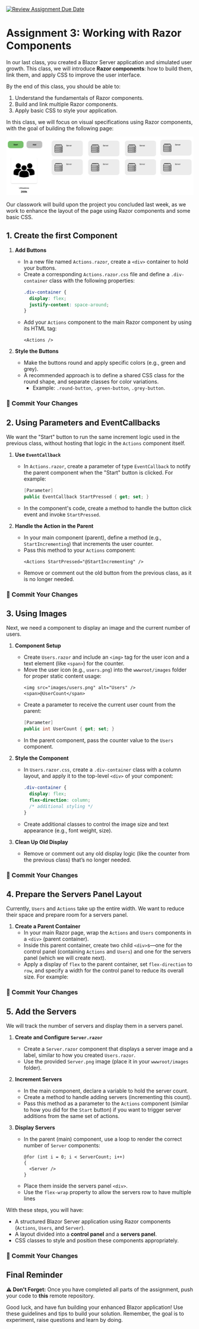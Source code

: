 [![Review Assignment Due Date](https://classroom.github.com/assets/deadline-readme-button-22041afd0340ce965d47ae6ef1cefeee28c7c493a6346c4f15d667ab976d596c.svg)](https://classroom.github.com/a/6tAGuDvy)
# Assignment 3: Working with Razor Components

In our last class, you created a Blazor Server application and simulated user growth. This class, we will introduce **Razor components**: how to build them, link them, and apply CSS to improve the user interface.

By the end of this class, you should be able to:

1. Understand the fundamentals of Razor components.  
2. Build and link multiple Razor components.  
3. Apply basic CSS to style your application.

In this class, we will focus on visual specifications using Razor components, with the goal of building the following page:

![Layout](Images/PageLayout.png)

Our classwork will build upon the project you concluded last week, as we work to enhance the layout of the page using Razor components and some basic CSS.



## 1. Create the first Component

1. **Add Buttons**  
   - In a new file named `Actions.razor`, create a `<div>` container to hold your buttons.  
   - Create a corresponding `Actions.razor.css` file and define a `.div-container` class with the following properties:
     ```css
     .div-container {
       display: flex;
       justify-content: space-around;
     }
     ```
   - Add your `Actions` component to the main Razor component by using its HTML tag:
     ```razor
     <Actions />
     ```

2. **Style the Buttons**  
   - Make the buttons round and apply specific colors (e.g., green and grey).  
   - A recommended approach is to define a shared CSS class for the round shape, and separate classes for color variations.  
     - Example: `.round-button`, `.green-button`, `.grey-button`.

### 🏁  Commit Your Changes



## 2. Using Parameters and EventCallbacks

We want the "Start" button to run the same increment logic used in the previous class, without hosting that logic in the `Actions` component itself.

1. **Use `EventCallback`**  
   - In `Actions.razor`, create a parameter of type `EventCallback` to notify the parent component when the "Start" button is clicked. For example:
     ```csharp
     [Parameter]
     public EventCallback StartPressed { get; set; }
     ```
   - In the component's code, create a method to handle the button click event and invoke `StartPressed`.

2. **Handle the Action in the Parent**  
   - In your main component (parent), define a method (e.g., `StartIncrementing`) that increments the user counter.  
   - Pass this method to your `Actions` component:
     ```razor
     <Actions StartPressed="@StartIncrementing" />
     ```
   - Remove or comment out the old button from the previous class, as it is no longer needed.


### 🏁  Commit Your Changes

## 3. Using Images

Next, we need a component to display an image and the current number of users.

1. **Component Setup**  
   - Create `Users.razor` and include an `<img>` tag for the user icon and a text element (like `<span>`) for the counter.  
   - Move the user icon (e.g., `users.png`) into the `wwwroot/images` folder for proper static content usage:
     ```razor
     <img src="images/users.png" alt="Users" />
     <span>@UserCount</span>
     ```
   - Create a parameter to receive the current user count from the parent:
     ```csharp
     [Parameter]
     public int UserCount { get; set; }
     ```
   - In the parent component, pass the counter value to the `Users` component.

2. **Style the Component**  
   - In `Users.razor.css`, create a `.div-container` class with a column layout, and apply it to the top-level `<div>` of your component:
     ```css
     .div-container {
       display: flex;
       flex-direction: column;
       /* additional styling */
     }
     ```
   - Create additional classes to control the image size and text appearance (e.g., font weight, size).

3. **Clean Up Old Display**  
   - Remove or comment out any old display logic (like the counter from the previous class) that’s no longer needed.

### 🏁  Commit Your Changes

## 4. Prepare the Servers Panel Layout

Currently, `Users` and `Actions` take up the entire width. We want to reduce their space and prepare room for a servers panel.

1. **Create a Parent Container**  
   - In your main Razor page, wrap the `Actions` and `Users` components in a `<div>` (parent container).  
   - Inside this parent container, create two child `<div>`s—one for the control panel (containing `Actions` and `Users`) and one for the servers panel (which we will create next).  
   - Apply a display of `flex` to the parent container, set `flex-direction` to `row`, and specify a width for the control panel to reduce its overall size. For example:
     

### 🏁  Commit Your Changes

## 5. Add the Servers

We will track the number of servers and display them in a servers panel.

1. **Create and Configure `Server.razor`**  
   - Create a `Server.razor` component that displays a server image and a label, similar to how you created `Users.razor`.  
   - Use the provided `Server.png` image (place it in your `wwwroot/images` folder).

2. **Increment Servers**  
   - In the main component, declare a variable to hold the server count.  
   - Create a method to handle adding servers (incrementing this count).  
   - Pass this method as a parameter to the `Actions` component (similar to how you did for the `Start` button) if you want to trigger server additions from the same set of actions.

3. **Display Servers**  
   - In the parent (main) component, use a loop to render the correct number of `Server` components:
     ```razor
     @for (int i = 0; i < ServerCount; i++)
     {
       <Server />
     }
     ```
   - Place them inside the servers panel `<div>`.
   - Use the `flex-wrap` property to allow the servers row to have multiple lines

With these steps, you will have:

- A structured Blazor Server application using Razor components (`Actions`, `Users`, and `Server`).
- A layout divided into a **control panel** and a **servers panel**.
- CSS classes to style and position these components appropriately.

### 🏁  Commit Your Changes

## Final Reminder

**⚠️ Don't Forget:** Once you have completed all parts of the assignment, push your code to **this** remote repository.

Good luck, and have fun building your enhanced Blazor application! Use these guidelines and tips to build your solution. Remember, the goal is to experiment, raise questions and learn by doing.